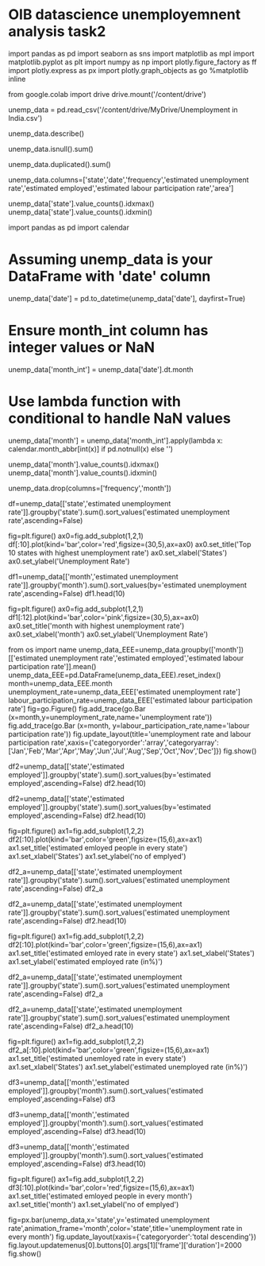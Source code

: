 # OIB datascience unemployemnent analysis task2
import pandas as pd
import seaborn as sns
import matplotlib as mpl
import matplotlib.pyplot as plt
import numpy as np
import plotly.figure_factory as ff
import plotly.express as px
import plotly.graph_objects as go
%matplotlib inline

from google.colab import drive
drive.mount('/content/drive')

unemp_data = pd.read_csv('/content/drive/MyDrive/Unemployment in India.csv')

unemp_data.describe()

unemp_data.isnull().sum()

unemp_data.duplicated().sum()

unemp_data.columns=['state','date','frequency','estimated unemployment rate','estimated employed','estimated labour participation rate','area']

unemp_data['state'].value_counts().idxmax()
unemp_data['state'].value_counts().idxmin()

import pandas as pd
import calendar

# Assuming unemp_data is your DataFrame with 'date' column
unemp_data['date'] = pd.to_datetime(unemp_data['date'], dayfirst=True)

# Ensure month_int column has integer values or NaN
unemp_data['month_int'] = unemp_data['date'].dt.month

# Use lambda function with conditional to handle NaN values
unemp_data['month'] = unemp_data['month_int'].apply(lambda x: calendar.month_abbr[int(x)] if pd.notnull(x) else '')

unemp_data['month'].value_counts().idxmax()
unemp_data['month'].value_counts().idxmin()

unemp_data.drop(columns=['frequency','month'])

df=unemp_data[['state','estimated unemployment rate']].groupby('state').sum().sort_values('estimated unemployment rate',ascending=False)

fig=plt.figure()
ax0=fig.add_subplot(1,2,1)
df[:10].plot(kind='bar',color='red',figsize=(30,5),ax=ax0)
ax0.set_title('Top 10 states with highest unemployment rate')
ax0.set_xlabel('States')
ax0.set_ylabel('Unemployment Rate')

df1=unemp_data[['month','estimated unemployment rate']].groupby('month').sum().sort_values(by='estimated unemployment rate',ascending=False)
df1.head(10)

fig=plt.figure()
ax0=fig.add_subplot(1,2,1)
df1[:12].plot(kind='bar',color='pink',figsize=(30,5),ax=ax0)
ax0.set_title('month with highest unemployment rate')
ax0.set_xlabel('month')
ax0.set_ylabel('Unemployment Rate')

from os import name
unemp_data_EEE=unemp_data.groupby(['month'])[['estimated unemployment rate','estimated employed','estimated labour participation rate']].mean()
unemp_data_EEE=pd.DataFrame(unemp_data_EEE).reset_index()
month=unemp_data_EEE.month
unemployment_rate=unemp_data_EEE['estimated unemployment rate']
labour_participation_rate=unemp_data_EEE['estimated labour participation rate']
fig=go.Figure()
fig.add_trace(go.Bar (x=month,y=unemployment_rate,name='unemployment rate'))
fig.add_trace(go.Bar (x=month, y=labour_participation_rate,name='labour participation rate'))
fig.update_layout(title='unemployment rate and labour participation rate',xaxis={'categoryorder':'array','categoryarray':['Jan','Feb','Mar','Apr','May','Jun','Jul','Aug','Sep','Oct','Nov','Dec']})
fig.show()

df2=unemp_data[['state','estimated employed']].groupby('state').sum().sort_values(by='estimated employed',ascending=False)
df2.head(10)

df2=unemp_data[['state','estimated employed']].groupby('state').sum().sort_values(by='estimated employed',ascending=False)
df2.head(10)

fig=plt.figure()
ax1=fig.add_subplot(1,2,2)
df2[:10].plot(kind='bar',color='green',figsize=(15,6),ax=ax1)
ax1.set_title('estimated emloyed people in every state')
ax1.set_xlabel('States')
ax1.set_ylabel('no of emplyed')

df2_a=unemp_data[['state','estimated unemployment rate']].groupby('state').sum().sort_values('estimated unemployment rate',ascending=False)
df2_a

df2_a=unemp_data[['state','estimated unemployment rate']].groupby('state').sum().sort_values('estimated unemployment rate',ascending=False)
df2.head(10)

fig=plt.figure()
ax1=fig.add_subplot(1,2,2)
df2[:10].plot(kind='bar',color='green',figsize=(15,6),ax=ax1)
ax1.set_title('estimated emloyed rate in every state')
ax1.set_xlabel('States')
ax1.set_ylabel('estimated employed rate (in%)')

df2_a=unemp_data[['state','estimated unemployment rate']].groupby('state').sum().sort_values('estimated unemployment rate',ascending=False)
df2_a

df2_a=unemp_data[['state','estimated unemployment rate']].groupby('state').sum().sort_values('estimated unemployment rate',ascending=False)
df2_a.head(10)

fig=plt.figure()
ax1=fig.add_subplot(1,2,2)
df2_a[:10].plot(kind='bar',color='green',figsize=(15,6),ax=ax1)
ax1.set_title('estimated unemloyed rate in every state')
ax1.set_xlabel('States')
ax1.set_ylabel('estimated unemployed rate (in%)')

df3=unemp_data[['month','estimated employed']].groupby('month').sum().sort_values('estimated employed',ascending=False)
df3

df3=unemp_data[['month','estimated employed']].groupby('month').sum().sort_values('estimated employed',ascending=False)
df3.head(10)

df3=unemp_data[['month','estimated employed']].groupby('month').sum().sort_values('estimated employed',ascending=False)
df3.head(10)

fig=plt.figure()
ax1=fig.add_subplot(1,2,2)
df3[:10].plot(kind='bar',color='red',figsize=(15,6),ax=ax1)
ax1.set_title('estimated emloyed people in every month')
ax1.set_title('month')
ax1.set_ylabel('no of emplyed')

fig=px.bar(unemp_data,x='state',y='estimated unemployment rate',animation_frame='month',color='state',title='unemployment rate in every month')
fig.update_layout(xaxis={'categoryorder':'total descending'})
fig.layout.updatemenus[0].buttons[0].args[1]['frame']['duration']=2000
fig.show()
